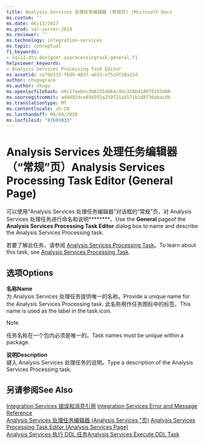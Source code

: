 ```yaml
---
title: Analysis Services 处理任务编辑器 (常规页) |Microsoft Docs
ms.custom: ''
ms.date: 06/13/2017
ms.prod: sql-server-2014
ms.reviewer: ''
ms.technology: integration-services
ms.topic: conceptual
f1_keywords:
- sql12.dts.designer.asprocessingtask.general.f1
helpviewer_keywords:
- Analysis Services Processing Task Editor
ms.assetid: ce79d133-fbd9-4037-a033-e75cbf28a22d
author: chugugrace
ms.author: chugu
ms.openlocfilehash: e9c17eebec3b8155d464c4bc358b4186f0255408
ms.sourcegitcommit: ad4d92dce894592a259721a1571b1d8736abacdb
ms.translationtype: MT
ms.contentlocale: zh-CN
ms.lasthandoff: 08/04/2020
ms.locfileid: "87693033"
---
```

# <a name="analysis-services-processing-task-editor-general-page"></a><span data-ttu-id="9858f-102">Analysis Services 处理任务编辑器（“常规”页）</span><span class="sxs-lookup"><span data-stu-id="9858f-102">Analysis Services Processing Task Editor (General Page)</span></span>
  <span data-ttu-id="9858f-103">可以使用“Analysis Services 处理任务编辑器”对话框的“常规”页，对 Analysis Services 处理任务进行命名和说明\*\*\*\*\*\*\*\*。</span><span class="sxs-lookup"><span data-stu-id="9858f-103">Use the **General** pageof the **Analysis Services Processing Task Editor** dialog box to name and describe the Analysis Services Processing task.</span></span>  
  
 <span data-ttu-id="9858f-104">若要了解此任务，请参阅 [Analysis Services Processing Task](control-flow/analysis-services-processing-task.md)。</span><span class="sxs-lookup"><span data-stu-id="9858f-104">To learn about this task, see [Analysis Services Processing Task](control-flow/analysis-services-processing-task.md).</span></span>  
  
## <a name="options"></a><span data-ttu-id="9858f-105">选项</span><span class="sxs-lookup"><span data-stu-id="9858f-105">Options</span></span>  
 <span data-ttu-id="9858f-106">**名称**</span><span class="sxs-lookup"><span data-stu-id="9858f-106">**Name**</span></span>  
 <span data-ttu-id="9858f-107">为 Analysis Services 处理任务提供唯一的名称。</span><span class="sxs-lookup"><span data-stu-id="9858f-107">Provide a unique name for the Analysis Services Processing task.</span></span> <span data-ttu-id="9858f-108">此名称用作任务图标中的标签。</span><span class="sxs-lookup"><span data-stu-id="9858f-108">This name is used as the label in the task icon.</span></span>  
  
> [!NOTE]  
>  <span data-ttu-id="9858f-109">任务名称在一个包内必须是唯一的。</span><span class="sxs-lookup"><span data-stu-id="9858f-109">Task names must be unique within a package.</span></span>  
  
 <span data-ttu-id="9858f-110">**说明**</span><span class="sxs-lookup"><span data-stu-id="9858f-110">**Description**</span></span>  
 <span data-ttu-id="9858f-111">键入 Analysis Services 处理任务的说明。</span><span class="sxs-lookup"><span data-stu-id="9858f-111">Type a description of the Analysis Services Processing task.</span></span>  
  
## <a name="see-also"></a><span data-ttu-id="9858f-112">另请参阅</span><span class="sxs-lookup"><span data-stu-id="9858f-112">See Also</span></span>  
 <span data-ttu-id="9858f-113">[Integration Services 错误和消息引用](../../2014/integration-services/integration-services-error-and-message-reference.md) </span><span class="sxs-lookup"><span data-stu-id="9858f-113">[Integration Services Error and Message Reference](../../2014/integration-services/integration-services-error-and-message-reference.md) </span></span>  
 <span data-ttu-id="9858f-114">[Analysis Services 处理任务编辑器 &#40;Analysis Services "页&#41;](../../2014/integration-services/analysis-services-processing-task-editor-analysis-services-page.md) </span><span class="sxs-lookup"><span data-stu-id="9858f-114">[Analysis Services Processing Task Editor &#40;Analysis Services Page&#41;](../../2014/integration-services/analysis-services-processing-task-editor-analysis-services-page.md) </span></span>  
 [<span data-ttu-id="9858f-115">Analysis Services 执行 DDL 任务</span><span class="sxs-lookup"><span data-stu-id="9858f-115">Analysis Services Execute DDL Task</span></span>](control-flow/analysis-services-execute-ddl-task.md)  
  
  
